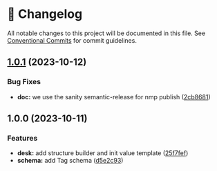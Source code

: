 <!-- markdownlint-disable --><!-- textlint-disable -->

# 📓 Changelog

All notable changes to this project will be documented in this file. See
[Conventional Commits](https://conventionalcommits.org) for commit guidelines.

## [1.0.1](https://github.com/ismarslomic/sanity-plugin-tag-hierarchy/compare/v1.0.0...v1.0.1) (2023-10-12)

### Bug Fixes

- **doc:** we use the sanity semantic-release for nmp publish ([2cb8681](https://github.com/ismarslomic/sanity-plugin-tag-hierarchy/commit/2cb8681c7f56039d46731b031e0fa718a36ad2bd))

## 1.0.0 (2023-10-11)

### Features

- **desk:** add structure builder and init value template ([25f7fef](https://github.com/ismarslomic/sanity-plugin-tag-hierarchy/commit/25f7fef01586794fd116cc32ab5a0eaec28c43d6))
- **schema:** add Tag schema ([d5e2c93](https://github.com/ismarslomic/sanity-plugin-tag-hierarchy/commit/d5e2c93f5b04b4ce01f66434dd267f875827c6b0))
